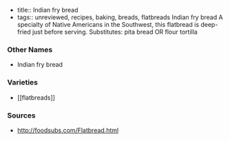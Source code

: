 - title:: Indian fry bread
- tags:: unreviewed, recipes, baking, breads, flatbreads
Indian fry bread A specialty of Native Americans in the Southwest, this flatbread is deep-fried just before serving. Substitutes: pita bread OR flour tortilla

### Other Names

* Indian fry bread

### Varieties

* [[flatbreads]]

### Sources
* http://foodsubs.com/Flatbread.html
